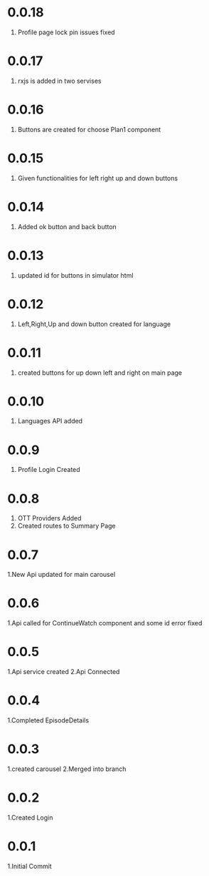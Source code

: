 # 0.0.18
1. Profile page lock pin issues fixed
# 0.0.17
1. rxjs is added in two servises

# 0.0.16
1. Buttons are created for choose Plan1 component

# 0.0.15

1. Given functionalities for left right up and down buttons

# 0.0.14

1. Added ok button and back button

# 0.0.13

1. updated id for buttons in simulator html

# 0.0.12

1. Left,Right,Up and down button created for language

# 0.0.11

1. created buttons for up down left and right on main page

# 0.0.10

1. Languages API added

# 0.0.9

1. Profile Login Created

# 0.0.8

1. OTT Providers Added
2. Created routes to Summary Page

# 0.0.7

1.New Api updated for main carousel


# 0.0.6

1.Api called for ContinueWatch  component and some id error fixed

# 0.0.5

1.Api service created
2.Api Connected

# 0.0.4

1.Completed EpisodeDetails

# 0.0.3

1.created carousel
2.Merged into branch

# 0.0.2

1.Created Login


# 0.0.1

1.Initial Commit